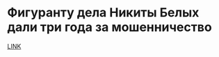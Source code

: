 # Фигуранту дела Никиты Белых дали три года за мошенничество



[LINK](https://varlamov.ru/2057745.html)